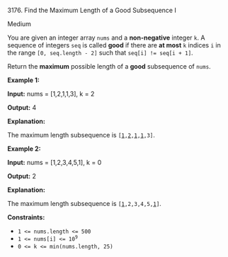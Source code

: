 3176\. Find the Maximum Length of a Good Subsequence I

Medium

You are given an integer array `nums` and a **non-negative** integer `k`. A sequence of integers `seq` is called **good** if there are **at most** `k` indices `i` in the range `[0, seq.length - 2]` such that `seq[i] != seq[i + 1]`.

Return the **maximum** possible length of a **good** subsequence of `nums`.

**Example 1:**

**Input:** nums = [1,2,1,1,3], k = 2

**Output:** 4

**Explanation:**

The maximum length subsequence is <code>[<ins>1</ins>,<ins>2</ins>,<ins>1</ins>,<ins>1</ins>,3]</code>.

**Example 2:**

**Input:** nums = [1,2,3,4,5,1], k = 0

**Output:** 2

**Explanation:**

The maximum length subsequence is <code>[<ins>1</ins>,2,3,4,5,<ins>1</ins>]</code>.

**Constraints:**

*   `1 <= nums.length <= 500`
*   <code>1 <= nums[i] <= 10<sup>9</sup></code>
*   `0 <= k <= min(nums.length, 25)`